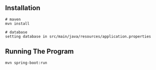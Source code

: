 ## Installation

```
# maven
mvn install

# database
setting database in src/main/java/resources/application.properties
```

## Running The Program

```
mvn spring-boot:run
```